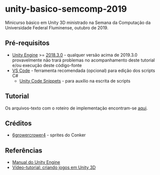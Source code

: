 # unity-basico-semcomp-2019

Minicurso básico em Unity 3D ministrado na Semana da Computação da Universidade Federal Fluminense, outubro de 2019.

## Pré-requisitos

* [Unity Engine](https://unity3d.com/pt/get-unity/download) >= [2018.3.0](https://unity3d.com/pt/get-unity/download/archive) - qualquer versão acima de 2019.3.0 provavelmente não trará problemas no acompanhamento deste tutorial e/ou execução deste código-fonte
* [VS Code](https://code.visualstudio.com/download) - ferramenta recomendada (opcional) para edição dos scripts C#
    * [Unity Code Snippets](https://marketplace.visualstudio.com/items?itemName=kleber-swf.unity-code-snippets) - para auxílio na escrita de scripts

## Tutorial

Os arquivos-texto com o roteiro de implementação encontram-se [aqui](https://github.com/lffloyd/unity-basico-semcomp-2019/tree/master/docs).

## Créditos

* [6growercrower4](https://www.seekpng.com/ipng/u2e6w7a9e6u2r5e6_conker-bfd-sprites-by-6growercrower4-d6zdp24-dutch-parliament/) - sprites do Conker

## Referências

* [Manual do Unity Engine](https://docs.unity3d.com/Manual/UnityManual.html)
* [Vídeo-tutorial: criando jogos em Unity 3D](https://www.youtube.com/watch?v=9h-z0AyG42k&list=PLPV2KyIb3jR4_IYZY2V0G3IUYcx1zZkJe)

